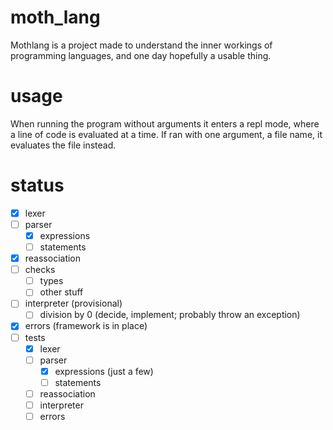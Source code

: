 # moth_lang
Mothlang is a project made to understand the inner workings of programming languages, and one day hopefully a usable thing.

# usage
When running the program without arguments it enters a repl mode, where a line of code is evaluated at a time. If ran with one argument, a file name, it evaluates the file instead.

# status
- [x] lexer
- [ ] parser
  - [x] expressions
  - [ ] statements
- [x] reassociation
- [ ] checks
  - [ ] types
  - [ ] other stuff
- [ ] interpreter (provisional)
  - [ ] division by 0 (decide, implement; probably throw an exception)
- [x] errors (framework is in place)
- [ ] tests
  - [x] lexer
  - [ ] parser
    - [x] expressions (just a few)
    - [ ] statements
  - [ ] reassociation
  - [ ] interpreter
  - [ ] errors
